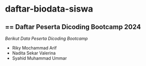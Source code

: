 # daftar-biodata-siswa
==
Daftar Peserta Dicoding Bootcamp 2024
--

*Berikut Data Peserta Dicoding Bootcamp*
- Riky Mochammad Arif
- Nadita Sekar Valerina
- Syahid Muhammad Ummar
